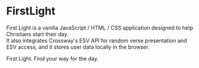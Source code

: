 # FirstLight

First Light is a vanilla JavaScript / HTML / CSS application designed to help Christians start their day.  
It also integrates Crossway's ESV API for random verse presentation and ESV access, and it stores
user data locally in the browser.

First Light.  Find your way for the day.
